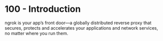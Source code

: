 # 100 - Introduction

ngrok is your app’s front door—a globally distributed reverse proxy that secures, protects and accelerates your applications and network services, no matter where you run them.
